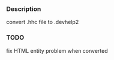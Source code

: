 ### Description

convert .hhc file to .devhelp2

### TODO 

fix HTML entity problem when converted


